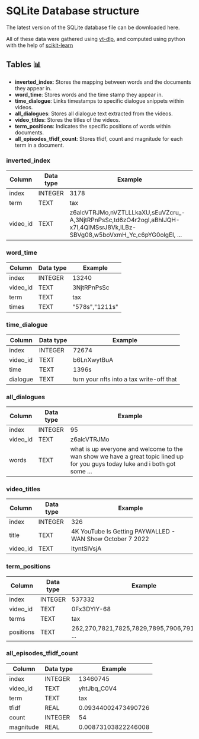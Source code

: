# SQLite Database structure
The latest version of the SQLite database file can be downloaded here.

All of these data were gathered using [yt-dlp](https://github.com/yt-dlp/yt-dlp), and computed using python with the help of [scikit-learn](https://scikit-learn.org)

## Tables 📊

 * **inverted_index**: Stores the mapping between words and the documents they appear in.
 * **word_time**: Stores words and the time stamp they appear in.
 * **time_dialogue**: Links timestamps to specific dialogue snippets within videos.
 * **all_dialogues**: Stores all dialogue text extracted from the videos.
 * **video_titles**: Stores the titles of the videos.
 * **term_positions**: Indicates the specific positions of words within documents.
 * **all_episodes_tfidf_count**: Stores tfidf, count and magnitude for each term in a document.

### inverted_index
| Column |  Data type|Example
|--|--|--|
| index| INTEGER |3178
| term| TEXT |tax
| video_id| TEXT |z6alcVTRJMo,nVZTLLLkaXU,sEuVZcru_-A,3NjtRPnPsSc,td6zO4r2ogI,aBhIJQH-x7I,4QIMSsrJ8Vk,ILBz-SBVg08,w5boVxmH_Yc,c6pYG0olgEI, ...


### word_time
| Column |  Data type|Example
|--|--|--|
| index| INTEGER |13240
| video_id| TEXT |3NjtRPnPsSc
| term| TEXT |tax
| times| TEXT |"578s","1211s"

### time_dialogue
| Column |  Data type|Example
|--|--|--|
| index| INTEGER |72674
| video_id| TEXT |b6LnXwytBuA
| time| TEXT |1396s
| dialogue| TEXT |turn your nfts into a tax write-off that

### all_dialogues
| Column |  Data type|Example
|--|--|--|
| index| INTEGER |95
| video_id| TEXT |z6alcVTRJMo
| words| TEXT |what is up everyone and welcome to the wan show we have a great topic lined up for you guys today luke and i both got some ...

### video_titles
| Column |  Data type|Example
|--|--|--|
| index| INTEGER |326
| title| TEXT |4K YouTube Is Getting PAYWALLED - WAN Show October 7 2022
| video_id| TEXT |ltyntSIVsjA


### term_positions
| Column |  Data type|Example
|--|--|--|
| index| INTEGER |537332
| video_id| TEXT |0Fx3DYIY-68
| terms| TEXT |tax
| positions| TEXT |262,270,7821,7825,7829,7895,7906,7914,7938, ...

### all_episodes_tfidf_count
| Column |  Data type|Example
|--|--|--|
| index| INTEGER |13460745
| video_id| TEXT |yhtJbq_C0V4
| term| TEXT |tax
| tfidf| REAL |0.09344002473490726
| count| INTEGER |54
| magnitude| REAL |0.00873103822246008




